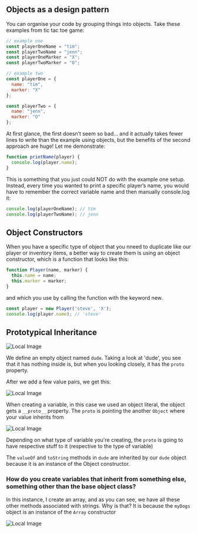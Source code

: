 ## Objects as a design pattern

You can organise your code by grouping things into objects. Take these examples from tic tac toe game:

```javascript
// example one
const playerOneName = "tim";
const playerTwoName = "jenn";
const playerOneMarker = "X";
const playerTwoMarker = "O";

// example two
const playerOne = {
  name: "tim",
  marker: "X"
};

const playerTwo = {
  name: "jenn",
  marker: "O"
};

```

At first glance, the first doesn’t seem so bad… and it actually takes fewer lines to write than the example using objects, but the benefits of the second approach are huge! Let me demonstrate:

```javascript
function printName(player) {
  console.log(player.name);
}
```

This is something that you just could NOT do with the example one setup. Instead, every time you wanted to print a specific player’s name, you would have to remember the correct variable name and then manually console.log it:

```javascript
console.log(playerOneName); // tim
console.log(playerTwoName); // jenn
```

## Object Constructors

When you have a specific type of object that you nneed to duplicate like our player or inventory items, a better way to create them is using an object constructor, which is a function that looks like this:

```javascript
function Player(name, marker) {
  this.name = name;
  this.marker = marker;
}
```

and which you use by calling the function with the keyword new.

```javascript
const player = new Player('steve', 'X');
console.log(player.name); // 'steve'
```

## Prototypical Inheritance

![Local Image](objects-and-object-constructors/proto.png)

We define an empty object named `dude`. Taking a look at 'dude', you see that it has nothing inside is, but when you looking closely, it has the `proto` property.

After we add a few value pairs, we get this:

![Local Image](objects-and-object-constructors/add-few-properties.png)


When creating a variable, in this case we used an object literal, the object gets a `__proto__` property. The `proto` is pointing the another `Object` where your value inherits from

![Local Image](objects-and-object-constructors/look.png)

Depending on what type of variable you're creating, the `proto` is going to have respective stuff to it (respective to the type of variable)

The `valueOf` and `toString` methods in `dude` are inherited by our `dude` object because it is an instance of the Object constructor.

### How do you create variables that inherit from something else, something other than the base object class?

In this instance, I create an array, and as you can see, we have all these other methods associated with strings. Why is that? It is because the `myDogs` object is an instance of the `Array` constructor

![Local Image](objects-and-object-constructors/myDogs.png)


